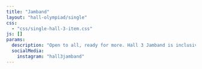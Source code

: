 ```yaml
---
title: "Jamband"
layout: "hall-olympiad/single"
css: 
  - "css/single-hall-3-item.css"
js: []
params:
  description: "Open to all, ready for more. Hall 3 Jamband is inclusive with frequent jamming sessions and many opportunities to perform. These include events for Hall 3, occasional outside gigs and our yearly cozy couch sessions. Showcase your talents, join us by contacting <a href='https://www.instagram.com/hall3jamband/' target='_blank'>@hall3jamband</a> on Instagram!"
  socialMedia:
    instagram: "hall3jamband"
---
```

